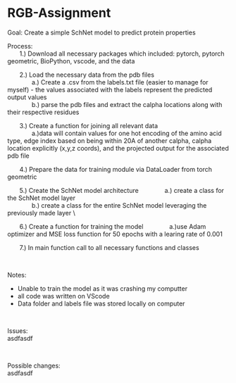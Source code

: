 # RGB-Assignment
Goal: Create a simple SchNet model to predict protein properties 

Process: \
&nbsp; &nbsp; &nbsp; &nbsp;1.) Download all necessary packages which included: pytorch, pytorch geometric, BioPython, vscode, and the data 

&nbsp; &nbsp; &nbsp; &nbsp;2.) Load the necessary data from the pdb files \
&nbsp; &nbsp; &nbsp; &nbsp;&nbsp; &nbsp; &nbsp; &nbsp;a.) Create a .csv from the labels.txt file (easier to manage for myself) - the values associated with the labels represent the predicted output values \
&nbsp; &nbsp; &nbsp; &nbsp;&nbsp; &nbsp; &nbsp; &nbsp;b.) parse the pdb files and extract the calpha locations along with their respective residues 

 &nbsp; &nbsp; &nbsp; &nbsp;3.) Create a function for joining all relevant data \
&nbsp; &nbsp; &nbsp; &nbsp;&nbsp; &nbsp; &nbsp; &nbsp;a.)data will contain values for one hot encoding of the amino acid type, edge index based on being within 20A of another calpha, calpha location explicitly (x,y,z coords), and the projected output for the associated pdb file 
 
 &nbsp; &nbsp; &nbsp; &nbsp;4.) Prepare the data for training module via DataLoader from torch geometric 
 
 &nbsp; &nbsp; &nbsp; &nbsp;5.) Create the SchNet model architecture 
&nbsp; &nbsp; &nbsp; &nbsp;&nbsp; &nbsp; &nbsp; &nbsp;a.) create a class for the SchNet model layer \
&nbsp; &nbsp; &nbsp; &nbsp;&nbsp; &nbsp; &nbsp; &nbsp;b.) create a class for the entire SchNet model leveraging the previously made layer \
 
 &nbsp; &nbsp; &nbsp; &nbsp;6.) Create a function for training the model 
&nbsp; &nbsp; &nbsp; &nbsp;&nbsp; &nbsp; &nbsp; &nbsp;a.)use Adam optimizer and MSE loss function for 50 epochs with a learing rate of 0.001 

 &nbsp; &nbsp; &nbsp; &nbsp;7.) In main function call to all necessary functions and classes 

 <br />

Notes: 
* Unable to train the model as it was crashing my computter
* all code was written on VScode
* Data folder and labels file was stored locally on computer

 <br />
 
Issues: \
asdfasdf

 <br />
 
Possible changes: \
asdfasdf
